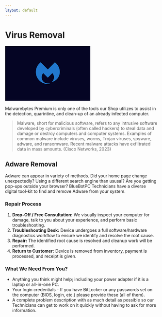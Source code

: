 ```yaml
---
layout: default
---
```

# Virus Removal

![MB-Logo](/assets/img/malwarebytes_logo.png)

Malwarebytes Premium is only one of the tools our Shop utilizes to assist in the detection, quarintine, and clean-up of an already infected computer.

> Malware, short for malicious software, refers to any intrusive software developed by cybercriminals (often called hackers) to steal data and damage or destroy computers and computer systems. Examples of common malware include viruses, worms, Trojan viruses, spyware, adware, and ransomware. Recent malware attacks have exfiltrated data in mass amounts. (Cisco Networks, 2023)

## Adware Removal

Adware can appear in variety of methods. Did your home page change unexpectedly? Using a different search engine than ususal? Are you getting pop-ups outside your browser? BlueBotPC Technicians have a diverse digital tool-kit to find and remove Adware from your system.

### Repair Process

1. **Drop-Off / Free Consultation:** We visually inspect your computer for damage, talk to you about your experience, and perform basic troubleshooting.
1. **Troubleshooting Desk:** Device undergoes a full software/hardware diagnostics workflow to ensure we identify and resolve the root cause.
1. **Repair:** The identified root cause is resolved and cleanup work will be performed.
1. **Return to Customer:** Device is removed from inventory, payment is processed, and receipt is given.

### What We Need From You?

- Anything you think might help; including your power adapter if it is a laptop or all-in-one PC.
- Your login credentials - If you have BitLocker or any passwords set on the computer (BIOS, login, etc.) please provide these (all of them).
- A complete problem description with as much detail as possible so our Technicians can get to work on it quickly without having to ask for more information.

